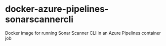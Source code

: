 # docker-azure-pipelines-sonarscannercli
Docker image for running Sonar Scanner CLI in an Azure Pipelines container job

